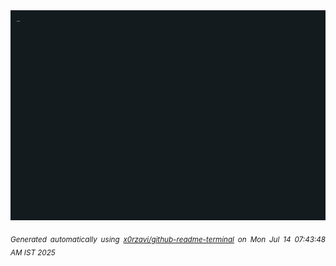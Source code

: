 <div align="justify">
<picture>
    <source media="(prefers-color-scheme: dark)" srcset="./output.gif">
    <source media="(prefers-color-scheme: light)" srcset="./output.gif">
    <img alt="GIFOS" src="output.gif">
</picture>

<sub><i>Generated automatically using [x0rzavi/github-readme-terminal](https://github.com/x0rzavi/github-readme-terminal) on Mon Jul 14 07:43:48 AM IST 2025</i></sub>

<!-- <details>
<summary>More details</summary>

</details> -->
</div>

<!-- Image deletion URL: NONE -->